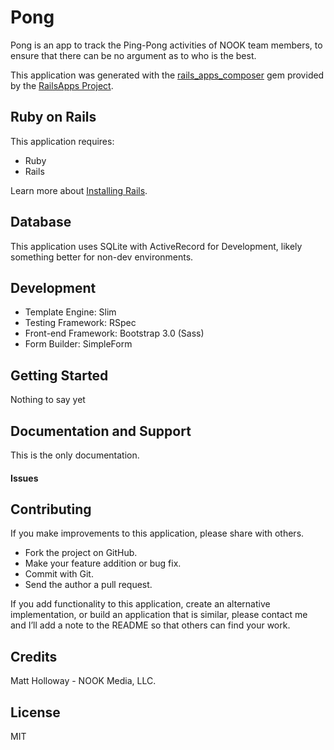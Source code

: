 Pong
=========
Pong is an app to track the Ping-Pong activities of NOOK team members, to ensure that there can be no argument as to who is the best.


This application was generated with the [rails_apps_composer](https://github.com/RailsApps/rails_apps_composer) gem
provided by the [RailsApps Project](http://railsapps.github.io/).

Ruby on Rails
---

This application requires:

-   Ruby
-   Rails

Learn more about [Installing Rails](http://railsapps.github.io/installing-rails.html).

Database
---

This application uses SQLite with ActiveRecord for Development, likely something better for non-dev environments.

Development
---

-   Template Engine: Slim
-   Testing Framework: RSpec
-   Front-end Framework: Bootstrap 3.0 (Sass)
-   Form Builder: SimpleForm


Getting Started
---
Nothing to say yet


Documentation and Support
---

This is the only documentation.

#### Issues


Contributing
--

If you make improvements to this application, please share with others.

-   Fork the project on GitHub.
-   Make your feature addition or bug fix.
-   Commit with Git.
-   Send the author a pull request.

If you add functionality to this application, create an alternative
implementation, or build an application that is similar, please contact
me and I’ll add a note to the README so that others can find your work.

Credits
--
Matt Holloway - NOOK Media, LLC.

License
--
MIT
